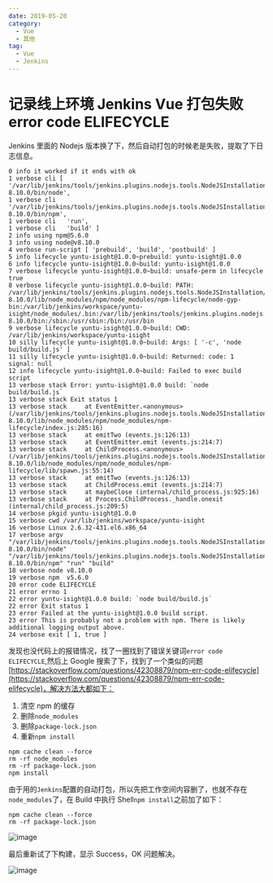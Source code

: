 ```yaml
---
date: 2019-05-20
category:
  - Vue
  - 其他
tag:
  - Vue
  - Jenkins
---
```


# 记录线上环境 Jenkins Vue 打包失败 error code ELIFECYCLE

Jenkins 里面的 Nodejs 版本换了下，然后自动打包的时候老是失败，提取了下日志信息。

<!-- more -->

```
0 info it worked if it ends with ok
1 verbose cli [ '/var/lib/jenkins/tools/jenkins.plugins.nodejs.tools.NodeJSInstallation/NODEJS-8.10.0/bin/node',
1 verbose cli   '/var/lib/jenkins/tools/jenkins.plugins.nodejs.tools.NodeJSInstallation/NODEJS-8.10.0/bin/npm',
1 verbose cli   'run',
1 verbose cli   'build' ]
2 info using npm@5.6.0
3 info using node@v8.10.0
4 verbose run-script [ 'prebuild', 'build', 'postbuild' ]
5 info lifecycle yuntu-isight@1.0.0~prebuild: yuntu-isight@1.0.0
6 info lifecycle yuntu-isight@1.0.0~build: yuntu-isight@1.0.0
7 verbose lifecycle yuntu-isight@1.0.0~build: unsafe-perm in lifecycle true
8 verbose lifecycle yuntu-isight@1.0.0~build: PATH: /var/lib/jenkins/tools/jenkins.plugins.nodejs.tools.NodeJSInstallation/NODEJS-8.10.0/lib/node_modules/npm/node_modules/npm-lifecycle/node-gyp-bin:/var/lib/jenkins/workspace/yuntu-isight/node_modules/.bin:/var/lib/jenkins/tools/jenkins.plugins.nodejs.tools.NodeJSInstallation/NODEJS-8.10.0/bin:/sbin:/usr/sbin:/bin:/usr/bin
9 verbose lifecycle yuntu-isight@1.0.0~build: CWD: /var/lib/jenkins/workspace/yuntu-isight
10 silly lifecycle yuntu-isight@1.0.0~build: Args: [ '-c', 'node build/build.js' ]
11 silly lifecycle yuntu-isight@1.0.0~build: Returned: code: 1  signal: null
12 info lifecycle yuntu-isight@1.0.0~build: Failed to exec build script
13 verbose stack Error: yuntu-isight@1.0.0 build: `node build/build.js`
13 verbose stack Exit status 1
13 verbose stack     at EventEmitter.<anonymous> (/var/lib/jenkins/tools/jenkins.plugins.nodejs.tools.NodeJSInstallation/NODEJS-8.10.0/lib/node_modules/npm/node_modules/npm-lifecycle/index.js:285:16)
13 verbose stack     at emitTwo (events.js:126:13)
13 verbose stack     at EventEmitter.emit (events.js:214:7)
13 verbose stack     at ChildProcess.<anonymous> (/var/lib/jenkins/tools/jenkins.plugins.nodejs.tools.NodeJSInstallation/NODEJS-8.10.0/lib/node_modules/npm/node_modules/npm-lifecycle/lib/spawn.js:55:14)
13 verbose stack     at emitTwo (events.js:126:13)
13 verbose stack     at ChildProcess.emit (events.js:214:7)
13 verbose stack     at maybeClose (internal/child_process.js:925:16)
13 verbose stack     at Process.ChildProcess._handle.onexit (internal/child_process.js:209:5)
14 verbose pkgid yuntu-isight@1.0.0
15 verbose cwd /var/lib/jenkins/workspace/yuntu-isight
16 verbose Linux 2.6.32-431.el6.x86_64
17 verbose argv "/var/lib/jenkins/tools/jenkins.plugins.nodejs.tools.NodeJSInstallation/NODEJS-8.10.0/bin/node" "/var/lib/jenkins/tools/jenkins.plugins.nodejs.tools.NodeJSInstallation/NODEJS-8.10.0/bin/npm" "run" "build"
18 verbose node v8.10.0
19 verbose npm  v5.6.0
20 error code ELIFECYCLE
21 error errno 1
22 error yuntu-isight@1.0.0 build: `node build/build.js`
22 error Exit status 1
23 error Failed at the yuntu-isight@1.0.0 build script.
23 error This is probably not a problem with npm. There is likely additional logging output above.
24 verbose exit [ 1, true ]

```

发现也没代码上的报错情况，找了一圈找到了错误关键词`error code ELIFECYCLE`,然后上 Google 搜索了下，找到了一个类似的问题[https://stackoverflow.com/questions/42308879/npm-err-code-elifecycle](https://stackoverflow.com/questions/42308879/npm-err-code-elifecycle)，解决方法大都如下：

1. 清空 npm 的缓存
2. 删除`node_modules`
3. 删除`package-lock.json`
4. 重新`npm install`

```shell
npm cache clean --force
rm -rf node_modules
rm -rf package-lock.json
npm install
```

由于用的`Jenkins`配置的自动打包，所以先把工作空间内容删了，也就不存在`node_modules`了，在 Build 中执行 Shell`npm install`之前加了如下：

```shell
npm cache clean --force
rm -rf package-lock.json
```

![image](https://image.liubing.me/2023/01/05/b0c56e89de7ce.jpg)

最后重新试了下构建，显示 Success，OK 问题解决。

![image](https://image.liubing.me/2023/01/05/456d58a6f0cfe.jpg)
